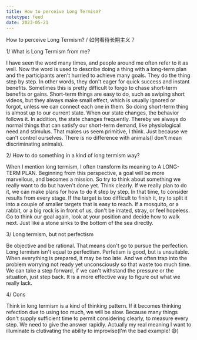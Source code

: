 ```yaml
---
title: How to perceive Long Termism?
notetype: feed
date: 2023-05-21
---
```


How to perceive Long Termism? / 如何看待长期主义？

1/ What is Long Termism from me?

I have seen the word many times, and people around me often refer to it as well. Now the word is used to describe doing a thing with a long-term plan and the participants aren't hurried to achieve many goals. They do the thing step by step. In other words, they don't eager for quick success and instant benefits. Sometimes this is pretty difficult to forgo to chase short-term benefits or gains. Short-term things are easy to do, such as swiping short videos, but they always make small effect, which is usually ignored or forgot, unless we can connect each one in them. So doing short-term thing is almost up to our current state. When our state changes, the behavior follows it. In addition, the state changes frequently. Thereby we always do normal things that can satisfy our short-term demand, like physiological need and stimulus. That makes us seem primitive, I think. Just because we can't control ourselves. There is no difference with animals(I don't mean discriminating animals).

2/ How to do something in a kind of long termism way?

When I mention long termism, I often transform its meaning to A LONG-TERM PLAN. Beginning from this perspective, a goal will be more marvellous, and becomes a mission.
So try to think about something we really want to do but haven't done yet. Think clearly. If we really plan to do it, we can make plans for how to do it step by step. In that time, to consider results from every stage. If the target is too difficult to finish it, try to split it into a couple of smaller targets that is easy to reach. If a mosquito, or a rabbit, or a big rock is in front of us, don't be irrated, stray, or feel hopeless. Go to think our goal again, look at your position and decide how to walk next. Just like a stone sinks to the bottom of the sea directly.

3/ Long termism, but not perfectism

Be objective and be rational. That means don't go to pursue the perfection. Long termism isn't equal to perfectism. Perfetism is good, but is unsuitable. When everything is prepared, it may be too late. And we often trap into the problem worrying not ready yet unconsciously so that waste too much time. We can take a step forward, if we can't withstand the pressure or the situation, just step back. It is a more effective way to figure out what we really lack.

4/ Cons

Think in long termism is a kind of thinking pattern. If it becomes thinking refection due to using too much, we will be slow. Because many things don't supply sufficient time to permit considering clearly, to measure every step. We need to give the answer rapidly. Actually my real meaning I want to illuminate is clutivating the ability to improvise(I'm the bad example! 😅)